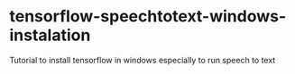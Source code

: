 # tensorflow-speechtotext-windows-instalation
Tutorial to install tensorflow in windows especially to run speech to text
